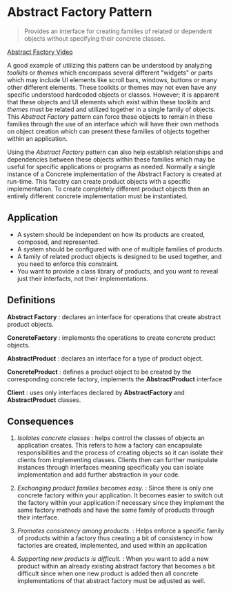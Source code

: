 # Abstract Factory Pattern

> Provides an interface for creating families of related or dependent objects without specifying their concrete classes.

[Abstract Factory Video](https://youtu.be/2mEUGVrU8OA)

A good example of utilizing this pattern can be understood by analyzing _toolkits_ or _themes_ which encompass several different "widgets" or parts which may include UI elements like scroll bars, windows, buttons or many other different elements. These toolkits or themes may not even have any specific understood hardcoded objects or classes. However; it is apparent that these objects and UI elements which exist within these _toolkits_ and _themes_ must be related and utilized together in a single family of objects. This _Abstract Factory_ pattern can force these objects to remain in these families through the use of an interface which will have their own methods on object creation which can present these families of objects together within an application.

Using the _Abstract Factory_ pattern can also help establish relationships and dependencies between these objects within these families which may be useful for specific applications or programs as needed. Normally a single instance of a Concrete implementation of the Abstract Factory is created at run-time. This facotry can create product objects with a specific implementation. To create completely different product objects then an entirely different concrete implementation must be instantiated.

## Application

- A system should be independent on how its products are created, composed, and represented.
- A system should be configured with one of multiple families of products.
- A family of related product objects is designed to be used together, and you need to enforce this constraint.
- You want to provide a class library of products, and you want to reveal just their interfacts, not their implementations.

## Definitions

**Abstract Factory**
: declares an interface for operations that create abstract product objects.

**ConcreteFactory**
: implements the operations to create concrete product objects.

**AbstractProduct**
: declares an interface for a type of product object.

**ConcreteProduct**
: defines a product object to be created by the corresponding concrete factory, implements the **AbstractProduct** interface

**Client**
: uses only interfaces declared by **AbstractFactory** and **AbstractProduct** classes.

## Consequences

1. _Isolates concrete classes_
   : helps control the classes of objects an application creates. This refers to how a factory can encapsulate responsibilities and the process of creating objects so it can isolate their clients from implementing classes. Clients then can further manipulate instances through interfaces meaning specifically you can isolate implementation and add further abstraction in your code.

2. _Exchanging product families becomes easy._
   : Since there is only one concrete factory within your application. It becomes easier to switch out the factory within your application if necessary since they implement the same factory methods and have the same family of products through their interface.

3. _Promotes consistency among products._
   : Helps enforce a specific family of products within a factory thus creating a bit of consistency in how factories are created, implemented, and used within an application

4. _Supporting new products is difficult._
   : When you want to add a new product within an already existing abstract factory that becomes a bit difficult since when one new product is added then all concrete implementations of that abstract factory must be adjusted as well.
